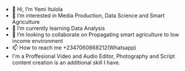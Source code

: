- 👋 Hi, I’m Yemi Itulola
- 👀 I’m interested in Media Production, Data Science and Smart Agriculture
- 🌱 I’m currently learning Data Analysis
- 💞️ I’m looking to collaborate on Propagating smart agriculture to low income environment
- 📫 How to reach me +2347060868212(Whatsapp)
- I'm a Proffesional Video and Audio Editor, Photography and Script content creation is an additional skill I have.

<!---
juniorworld4great/juniorworld4great is a ✨ special ✨ repository because its `README.md` (this file) appears on your GitHub profile.
You can click the Preview link to take a look at your changes.
--->
